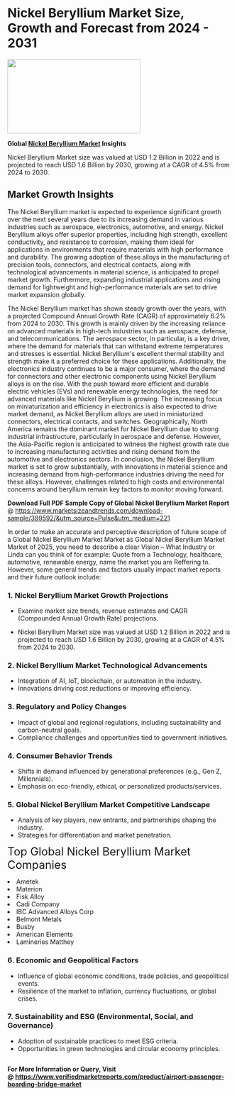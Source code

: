 <H1>Nickel Beryllium Market Size, Growth and Forecast from 2024 - 2031</H1><img class="aligncenter size-medium wp-image-584254" src="https://thirdeyenews.in/wp-content/uploads/2024/09/Global-Market-Research-300x168.jpeg" alt="" width="300" height="168" /><p><strong>Global&nbsp;<a href="https://www.marketsizeandtrends.com/download-sample/399592/&amp;utm_source=Pulse&amp;utm_medium=221">Nickel Beryllium Market</a> Insights</strong></p><p>Nickel Beryllium Market size was valued at USD 1.2 Billion in 2022 and is projected to reach USD 1.6 Billion by 2030, growing at a CAGR of 4.5% from 2024 to 2030.</p><p><h2>Market Growth Insights</h2> <p>The Nickel Beryllium market is expected to experience significant growth over the next several years due to its increasing demand in various industries such as aerospace, electronics, automotive, and energy. Nickel Beryllium alloys offer superior properties, including high strength, excellent conductivity, and resistance to corrosion, making them ideal for applications in environments that require materials with high performance and durability. The growing adoption of these alloys in the manufacturing of precision tools, connectors, and electrical contacts, along with technological advancements in material science, is anticipated to propel market growth. Furthermore, expanding industrial applications and rising demand for lightweight and high-performance materials are set to drive market expansion globally. </p> <p>The Nickel Beryllium market has shown steady growth over the years, with a projected Compound Annual Growth Rate (CAGR) of approximately 6.2% from 2024 to 2030. This growth is mainly driven by the increasing reliance on advanced materials in high-tech industries such as aerospace, defense, and telecommunications. The aerospace sector, in particular, is a key driver, where the demand for materials that can withstand extreme temperatures and stresses is essential. Nickel Beryllium's excellent thermal stability and strength make it a preferred choice for these applications. Additionally, the electronics industry continues to be a major consumer, where the demand for connectors and other electronic components using Nickel Beryllium alloys is on the rise. With the push toward more efficient and durable electric vehicles (EVs) and renewable energy technologies, the need for advanced materials like Nickel Beryllium is growing. The increasing focus on miniaturization and efficiency in electronics is also expected to drive market demand, as Nickel Beryllium alloys are used in miniaturized connectors, electrical contacts, and switches. Geographically, North America remains the dominant market for Nickel Beryllium due to strong industrial infrastructure, particularly in aerospace and defense. However, the Asia-Pacific region is anticipated to witness the highest growth rate due to increasing manufacturing activities and rising demand from the automotive and electronics sectors. In conclusion, the Nickel Beryllium market is set to grow substantially, with innovations in material science and increasing demand from high-performance industries driving the need for these alloys. However, challenges related to high costs and environmental concerns around beryllium remain key factors to monitor moving forward. </p><p><span class=""><strong>Download Full PDF Sample Copy of Global Nickel Beryllium Market Report</strong> @ <a href="https://www.marketsizeandtrends.com/download-sample/399592/&amp;utm_source=Pulse&amp;utm_medium=221" target="_blank">https://www.marketsizeandtrends.com/download-sample/399592/&amp;utm_source=Pulse&amp;utm_medium=221</a></span></p><p>In order to make an accurate and perceptive description of future scope of a Global&nbsp;Nickel Beryllium Market Market as Global&nbsp;Nickel Beryllium Market Market of 2025, you need to describe a clear Vision &ndash; What Industry or Linda can you think of for example: Quote from a Technology, healthcare, automotive, renewable energy, name the market you are Reffering to. However, some general trends and factors usually impact market reports and their future outlook include:</p><h3>1.&nbsp;<strong>Nickel Beryllium Market Growth Projections</strong></h3><ul><li>Examine market size trends, revenue estimates and CAGR (Compounded Annual Growth Rate) projections.</li><li><p>Nickel Beryllium Market size was valued at USD 1.2 Billion in 2022 and is projected to reach USD 1.6 Billion by 2030, growing at a CAGR of 4.5% from 2024 to 2030.</p></li></ul><h3>2.&nbsp;<strong>Nickel Beryllium Market Technological Advancements</strong></h3><ul><li>Integration of AI, IoT, blockchain, or automation in the industry.</li><li>Innovations driving cost reductions or improving efficiency.</li></ul><h3>3.&nbsp;<strong>Regulatory and Policy Changes</strong></h3><ul><li>Impact of global and regional regulations, including sustainability and carbon-neutral goals.</li><li>Compliance challenges and opportunities tied to government initiatives.</li></ul><h3>4.&nbsp;<strong>Consumer Behavior Trends</strong></h3><ul><li>Shifts in demand influenced by generational preferences (e.g., Gen Z, Millennials).</li><li>Emphasis on eco-friendly, ethical, or personalized products/services.</li></ul><h3>5.&nbsp;<strong>Global Nickel Beryllium Market Competitive Landscape</strong></h3><ul><li>Analysis of key players, new entrants, and partnerships shaping the industry.</li><li>Strategies for differentiation and market penetration.</li></ul><p data-pm-slice="1 1 []"><span style="color: inherit; font-family: inherit; font-size: 25px;">Top Global Nickel Beryllium Market Companies</span></p><div class="" data-test-id=""><p><li>Ametek</li><li> Materion</li><li> Fisk Alloy</li><li> Cadi Company</li><li> IBC Advanced Alloys Corp</li><li> Belmont Metals</li><li> Busby</li><li> American Elements</li><li> Lamineries Matthey</li></p></div><h3>6.&nbsp;<strong>Economic and Geopolitical Factors</strong></h3><ul><li>Influence of global economic conditions, trade policies, and geopolitical events.</li><li>Resilience of the market to inflation, currency fluctuations, or global crises.</li></ul><h3>7.&nbsp;<strong>Sustainability and ESG (Environmental, Social, and Governance)</strong></h3><ul><li>Adoption of sustainable practices to meet ESG criteria.</li><li>Opportunities in green technologies and circular economy principles.</li></ul><h2><strong style="font-size: 14px;">For More Information or Query, Visit @&nbsp;</strong><a style="background-color: #ffffff; font-size: 14px;" href="https://www.marketsizeandtrends.com/report/nickel-beryllium-market/" target="_blank">https://www.verifiedmarketreports.com/product/airport-passenger-boarding-bridge-market</a></h2>
